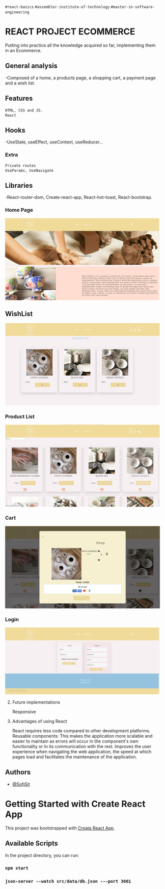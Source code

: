 `#react-basics` `#assembler-institute-of-technology` `#master-in-software-engineering`
# REACT PROJECT ECOMMERCE

Putting into practice all the knowledge acquired so far, implementing them in an Ecommerce.
## General analysis
-Composed of a home, a products page, a shopping cart, a payment page and a wish list.

## Features

    HTML, CSS and JS.
    React

## Hooks

-UseState, useEffect, useContext, useReducer...

### Extra

    Private routes
    UseParams, UseNavigate

## Libraries

-React-router-dom, Create-react-app, React-hot-toast, React-bootstrap.
### Home Page
![Home](./src/assets/img/img4.png)
## WishList
![WishList](./src/assets/img/img1.png)

### Product List
![Product List](src/assets/img/img2.png)
### Cart
![Cart](src/assets/img/img3.png)
### Login
![Login](./src/assets/img/img5.png)



2. Future implementations

    Responsive

3. Advantages of using React

    React requires less code compared to other development platforms.
    Reusable components: This makes the application more scalable and easier to maintain as errors will occur in the component's own functionality or in its communication with the rest.
    Improves the user experience when navigating the web application, the speed at which pages load and facilitates the maintenance of the application.


## Authors

- [@SofiSit](https://github.com/SofiSit)



# Getting Started with Create React App

This project was bootstrapped with [Create React App](https://github.com/facebook/create-react-app).

## Available Scripts

In the project directory, you can run:

### `npm start`

### `json-server --watch src/data/db.json ---port 3001`





